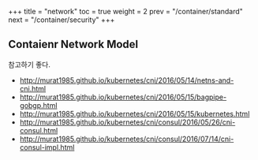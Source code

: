+++
title  = "network"
toc    = true
weight = 2
prev   = "/container/standard"
next   = "/container/security"
+++

## Contaienr Network Model
참고하기 좋다.

* http://murat1985.github.io/kubernetes/cni/2016/05/14/netns-and-cni.html
* http://murat1985.github.io/kubernetes/cni/2016/05/15/bagpipe-gobgp.html
* http://murat1985.github.io/kubernetes/cni/2016/05/15/kubernetes.html
* http://murat1985.github.io/kubernetes/cni/consul/2016/05/26/cni-consul.html
* http://murat1985.github.io/kubernetes/cni/consul/2016/07/14/cni-consul-impl.html

